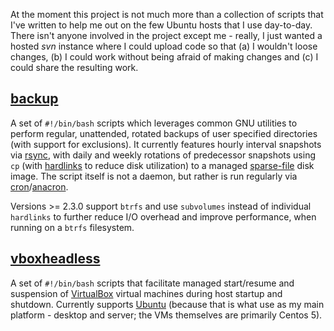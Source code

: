 At the moment this project is not much more than a collection of scripts that I've written to help me out on the few Ubuntu hosts that I use day-to-day. There isn't anyone involved in the project except me - really, I just wanted a hosted _svn_ instance where I could upload code so that (a) I wouldn't loose changes, (b) I could work without being afraid of making changes and (c) I could share the resulting work.

## [backup](backup.md) ##

A set of `#!/bin/bash` scripts which leverages common GNU utilities to perform regular, unattended, rotated backups of user specified directories (with support for exclusions). It currently features hourly interval snapshots via [rsync](http://samba.anu.edu.au/rsync/), with daily and weekly rotations of predecessor snapshots using `cp` (with [hardlinks](http://en.wikipedia.org/wiki/Hard_link) to reduce disk utilization) to a managed [sparse-file](http://en.wikipedia.org/wiki/Sparse_file) disk image. The script itself is not a daemon, but rather is run regularly via [cron](http://en.wikipedia.org/wiki/Cron)/[anacron](http://anacron.sourceforge.net).

Versions >= 2.3.0 support `btrfs` and use `subvolumes` instead of individual `hardlinks` to further reduce I/O overhead and improve performance, when running on a `btrfs` filesystem.

## [vboxheadless](vboxheadless.md) ##

A set of `#!/bin/bash` scripts that facilitate managed start/resume and suspension of [VirtualBox](http://www.virtualbox.org) virtual machines during host startup and shutdown. Currently supports [Ubuntu](http://www.ubuntu.com) (because that is what use as my main platform - desktop and server; the VMs themselves are primarily Centos 5).